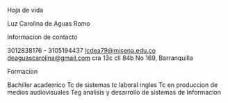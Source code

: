 Hoja de vida

Luz Carolina de Aguas Romo

Informacion de contacto

3012838176   -   3105194437
lcdea79@misena.edu.co
deaguascarolina@gmail.com
cra 13c cll 84b No 169, Barranquilla

Formacion

Bachiller academico
Tc de sistemas
tc laboral ingles
Tc en produccion de medios audiovisuales
Teg analisis y desarrollo de sistemas de Informacion
